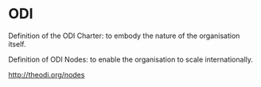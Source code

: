 ODI
===

Definition of the ODI Charter: to embody the nature of the organisation itself. 

Definition of ODI Nodes: to enable the organisation to scale internationally.

http://theodi.org/nodes
